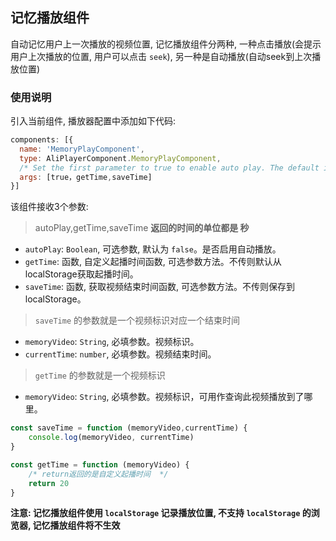 ## 记忆播放组件

自动记忆用户上一次播放的视频位置, 记忆播放组件分两种, 一种点击播放(会提示用户上次播放的位置, 用户可以点击 `seek`), 另一种是自动播放(自动seek到上次播放位置)

### 使用说明

引入当前组件, 播放器配置中添加如下代码:

```js
components: [{
  name: 'MemoryPlayComponent',
  type: AliPlayerComponent.MemoryPlayComponent,
  /* Set the first parameter to true to enable auto play. The default is false. */
  args: [true，getTime,saveTime]
}]
```

该组件接收3个参数:

> autoPlay,getTime,saveTime
**返回的时间的单位都是 秒**

- `autoPlay`: `Boolean`, 可选参数, 默认为 `false`。是否启用自动播放。
- `getTime`: 函数, 自定义起播时间函数, 可选参数方法。不传则默认从localStorage获取起播时间。
- `saveTime`: 函数, 获取视频结束时间函数, 可选参数方法。不传则保存到localStorage。

> `saveTime` 的参数就是一个视频标识对应一个结束时间
- `memoryVideo`: `String`, 必填参数。视频标识。
- `currentTime`: `number`, 必填参数。视频结束时间。

> `getTime` 的参数就是一个视频标识
- `memoryVideo`: `String`, 必填参数。视频标识，可用作查询此视频播放到了哪里。


```js
const saveTime = function (memoryVideo,currentTime) {
	console.log(memoryVideo, currentTime)   
}

const getTime = function (memoryVideo) {
	/* return返回的是自定义起播时间  */
	return 20
}
```

**注意: 记忆播放组件使用 `localStorage` 记录播放位置, 不支持 `localStorage` 的浏览器, 记忆播放组件将不生效**
